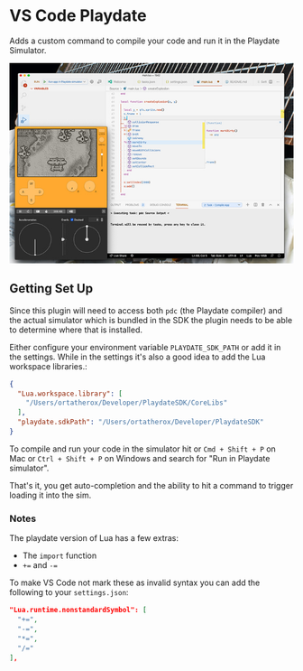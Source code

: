 # VS Code Playdate

Adds a custom command to compile your code and run it in the Playdate Simulator.

<img src="./screenshots/desktop.jpeg">

## Getting Set Up

Since this plugin will need to access both `pdc` (the Playdate compiler) and the
actual simulator which is bundled in the SDK the plugin needs to be able to
determine where that is installed.

Either configure your environment variable `PLAYDATE_SDK_PATH` or add it in the
settings. While in the settings it's also a good idea to add the Lua workspace
libraries.:

```json
{
  "Lua.workspace.library": [
    "/Users/ortatherox/Developer/PlaydateSDK/CoreLibs"
  ],
  "playdate.sdkPath": "/Users/ortatherox/Developer/PlaydateSDK"
}
```

To compile and run your code in the simulator hit or `Cmd + Shift + P` on Mac or
`Ctrl + Shift + P` on Windows and search for "Run in Playdate simulator".

That's it, you get auto-completion and the ability to hit a command to trigger
loading it into the sim.

### Notes

The playdate version of Lua has a few extras:

- The `import` function
- `+=` and `-=` 

To make VS Code not mark these as invalid syntax you can add the following to your `settings.json`:

```json
"Lua.runtime.nonstandardSymbol": [
  "+=",
  "-=",
  "*=",
  "/="
],
```
